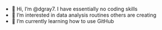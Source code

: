 - 👋 Hi, I’m @dgray7.  I have essentially no coding skills
- 👀 I’m interested in data analysis routines others are creating
- 🌱 I’m currently learning how to use GitHub

<!---
dgray7/dgray7 is a ✨ special ✨ repository because its `README.md` (this file) appears on your GitHub profile.
You can click the Preview link to take a look at your changes.
--->
